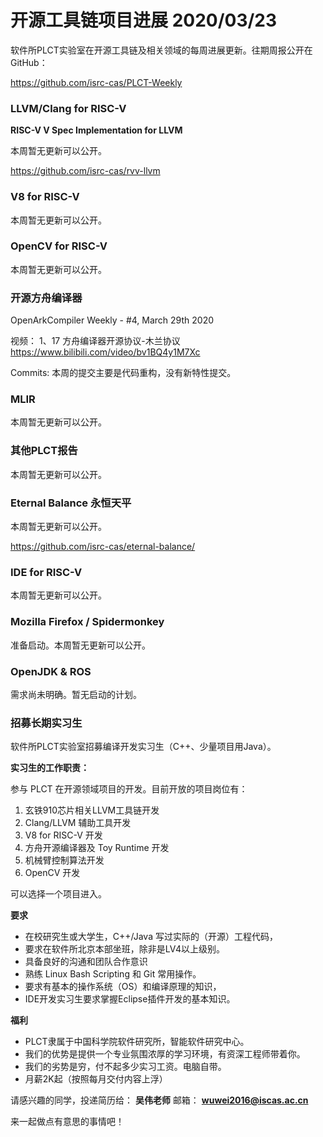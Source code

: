 # 开源工具链项目进展 2020/03/23

软件所PLCT实验室在开源工具链及相关领域的每周进展更新。往期周报公开在GitHub：

https://github.com/isrc-cas/PLCT-Weekly


### LLVM/Clang for RISC-V

**RISC-V V Spec Implementation for LLVM**

本周暂无更新可以公开。

https://github.com/isrc-cas/rvv-llvm

### V8 for RISC-V

本周暂无更新可以公开。

### OpenCV for RISC-V

本周暂无更新可以公开。

### 开源方舟编译器

OpenArkCompiler Weekly - #4, March 29th 2020

视频：
1、17 方舟编译器开源协议-木兰协议
https://www.bilibili.com/video/bv1BQ4y1M7Xc

Commits:
本周的提交主要是代码重构，没有新特性提交。

### MLIR

本周暂无更新可以公开。

### 其他PLCT报告

本周暂无更新可以公开。

### Eternal Balance 永恒天平

本周暂无更新可以公开。

https://github.com/isrc-cas/eternal-balance/

### IDE for RISC-V

本周暂无更新可以公开。

### Mozilla Firefox / Spidermonkey

准备启动。本周暂无更新可以公开。

### OpenJDK & ROS

需求尚未明确。暂无启动的计划。

### 招募长期实习生

软件所PLCT实验室招募编译开发实习生（C++、少量项目用Java）。

**实习生的工作职责：**

参与 PLCT 在开源领域项目的开发。目前开放的项目岗位有：
1. 玄铁910芯片相关LLVM工具链开发
2. Clang/LLVM 辅助工具开发
3. V8 for RISC-V 开发
4. 方舟开源编译器及 Toy Runtime 开发
5. 机械臂控制算法开发
6. OpenCV 开发

可以选择一个项目进入。

**要求**
- 在校研究生或大学生，C++/Java 写过实际的（开源）工程代码，
- 要求在软件所北京本部坐班，除非是LV4以上级别。
- 具备良好的沟通和团队合作意识
- 熟练 Linux Bash Scripting 和 Git 常用操作。
- 要求有基本的操作系统（OS）和编译原理的知识，
- IDE开发实习生要求掌握Eclipse插件开发的基本知识。

**福利**
- PLCT隶属于中国科学院软件研究所，智能软件研究中心。
- 我们的优势是提供一个专业氛围浓厚的学习环境，有资深工程师带着你。
- 我们的劣势是穷，付不起多少实习工资。电脑自带。
- 月薪2K起（按照每月交付内容上浮）

请感兴趣的同学，投递简历给： **吴伟老师**
邮箱：
**wuwei2016@iscas.ac.cn**

来一起做点有意思的事情吧！
